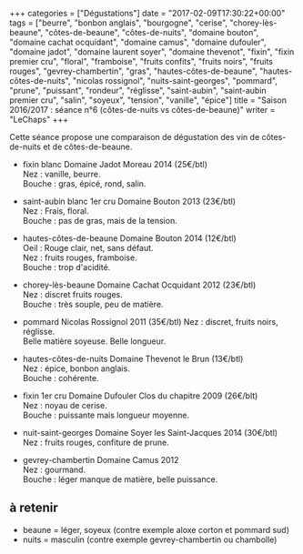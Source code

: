 +++
categories = ["Dégustations"]
date = "2017-02-09T17:30:22+00:00"
tags = ["beurre", "bonbon anglais", "bourgogne", "cerise", "chorey-lès-beaune", "côtes-de-beaune", "côtes-de-nuits", "domaine bouton", "domaine cachat ocquidant", "domaine camus", "domaine dufouler", "domaine jadot", "domaine laurent soyer", "domaine thevenot", "fixin", "fixin premier cru", "floral", "framboise", "fruits confits", "fruits noirs", "fruits rouges", "gevrey-chambertin", "gras", "hautes-côtes-de-beaune", "hautes-côtes-de-nuits", "nicolas rossignol", "nuits-saint-georges", "pommard", "prune", "puissant", "rondeur", "réglisse", "saint-aubin", "saint-aubin premier cru", "salin", "soyeux", "tension", "vanille", "épice"] 
title = "Saison 2016/2017 : séance n°6 (côtes-de-nuits vs côtes-de-beaune)"
writer = "LeChaps"
+++

Cette séance propose une comparaison de dégustation des vin de côtes-de-nuits et de côtes-de-beaune.

* fixin blanc Domaine Jadot Moreau 2014 (25€/btl)  
Nez : vanille, beurre.  
Bouche : gras, épicé, rond, salin.

* saint-aubin blanc 1er cru Domaine Bouton 2013 (23€/btl)  
Nez : Frais, floral.  
Bouche : pas de gras, mais de la tension.

* hautes-côtes-de-beaune Domaine Bouton 2014 (12€/btl) <i class="fa fa-minus-circle"></i>  
Oeil : Rouge clair, net, sans défaut.  
Nez : fruits rouges, framboise.  
Bouche : trop d'acidité.

* chorey-lès-beaune Domaine Cachat Ocquidant 2012 (23€/btl) <i class="fa fa-minus-circle"></i>  
Nez : discret fruits rouges.  
Bouche : très souple, peu de matière.

* pommard Nicolas Rossignol 2011 (35€/btl)
Nez : discret, fruits noirs, réglisse.  
Belle matière soyeuse. Belle longueur.

* hautes-côtes-de-nuits Domaine Thevenot le Brun (13€/btl)  
Nez : épice, bonbon anglais.  
Bouche : cohérente.

* fixin 1er cru Domaine Dufouler Clos du chapitre 2009 (26€/blt)  
Nez : noyau de cerise.  
Bouche : puissante mais longueur moyenne.

* nuit-saint-georges Domaine Soyer les Saint-Jacques 2014 (30€/btl)  
Nez : fruits rouges, confiture de prune.

* gevrey-chambertin Domaine Camus 2012  
Nez : gourmand.  
Bouche : léger manque de matière, belle puissance.

## à retenir

* beaune = léger, soyeux (contre exemple aloxe corton et pommard sud)  
* nuits = masculin (contre exemple gevrey-chambertin ou chambolle)

